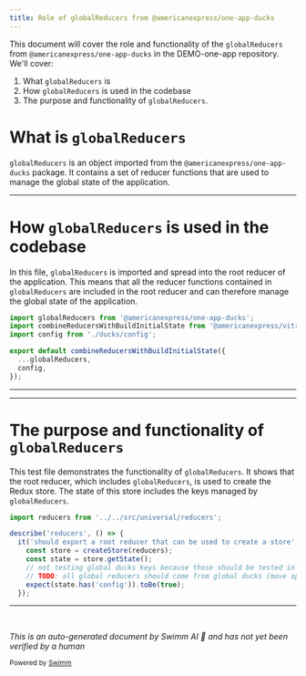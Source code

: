 ```yaml
---
title: Role of globalReducers from @americanexpress/one-app-ducks
---
```

This document will cover the role and functionality of the `globalReducers` from `@americanexpress/one-app-ducks` in the DEMO-one-app repository. We'll cover:

1. What `globalReducers` is
2. How `globalReducers` is used in the codebase
3. The purpose and functionality of `globalReducers`.

# What is `globalReducers`

`globalReducers` is an object imported from the `@americanexpress/one-app-ducks` package. It contains a set of reducer functions that are used to manage the global state of the application.

<SwmSnippet path="/src/universal/reducers.js" line="17">

---

# How `globalReducers` is used in the codebase

In this file, `globalReducers` is imported and spread into the root reducer of the application. This means that all the reducer functions contained in `globalReducers` are included in the root reducer and can therefore manage the global state of the application.

```javascript
import globalReducers from '@americanexpress/one-app-ducks';
import combineReducersWithBuildInitialState from '@americanexpress/vitruvius/immutable';
import config from './ducks/config';

export default combineReducersWithBuildInitialState({
  ...globalReducers,
  config,
});
```

---

</SwmSnippet>

<SwmSnippet path="/__tests__/universal/reducers.spec.js" line="19">

---

# The purpose and functionality of `globalReducers`

This test file demonstrates the functionality of `globalReducers`. It shows that the root reducer, which includes `globalReducers`, is used to create the Redux store. The state of this store includes the keys managed by `globalReducers`.

```javascript
import reducers from '../../src/universal/reducers';

describe('reducers', () => {
  it('should export a root reducer that can be used to create a store', () => {
    const store = createStore(reducers);
    const state = store.getState();
    // not testing global ducks keys because those should be tested in global ducks
    // TODO: all global reducers should come from global ducks (move api ducks, routing, config)
    expect(state.has('config')).toBe(true);
  });
```

---

</SwmSnippet>

&nbsp;

*This is an auto-generated document by Swimm AI 🌊 and has not yet been verified by a human*

<SwmMeta version="3.0.0" repo-id="Z2l0aHViJTNBJTNBREVNTy1vbmUtYXBwJTNBJTNBZ2lsYWRuYXZvdA==" repo-name="DEMO-one-app" doc-type="follow-up"><sup>Powered by [Swimm](/)</sup></SwmMeta>
